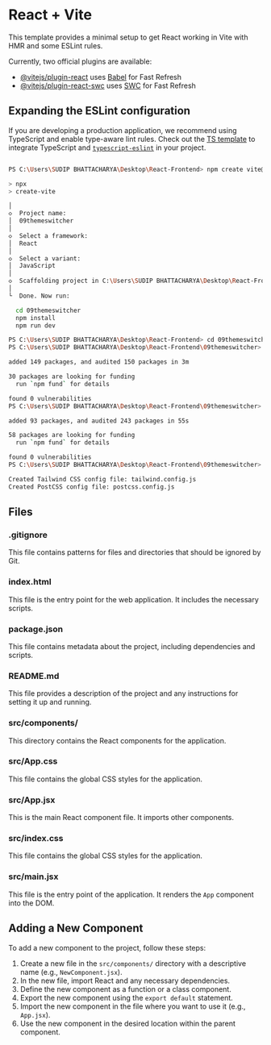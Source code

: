 # React + Vite

This template provides a minimal setup to get React working in Vite with HMR and some ESLint rules.

Currently, two official plugins are available:

- [@vitejs/plugin-react](https://github.com/vitejs/vite-plugin-react/blob/main/packages/plugin-react/README.md) uses [Babel](https://babeljs.io/) for Fast Refresh
- [@vitejs/plugin-react-swc](https://github.com/vitejs/vite-plugin-react-swc) uses [SWC](https://swc.rs/) for Fast Refresh

## Expanding the ESLint configuration

If you are developing a production application, we recommend using TypeScript and enable type-aware lint rules. Check out the [TS template](https://github.com/vitejs/vite/tree/main/packages/create-vite/template-react-ts) to integrate TypeScript and [`typescript-eslint`](https://typescript-eslint.io) in your project.

```sh

PS C:\Users\SUDIP BHATTACHARYA\Desktop\React-Frontend> npm create vite@latest

> npx
> create-vite

│
◇  Project name:
│  09themeswitcher
│
◇  Select a framework:
│  React
│
◇  Select a variant:
│  JavaScript
│
◇  Scaffolding project in C:\Users\SUDIP BHATTACHARYA\Desktop\React-Frontend\09themeswitcher...
│
└  Done. Now run:

  cd 09themeswitcher
  npm install
  npm run dev

PS C:\Users\SUDIP BHATTACHARYA\Desktop\React-Frontend> cd 09themeswitcher
PS C:\Users\SUDIP BHATTACHARYA\Desktop\React-Frontend\09themeswitcher> npm install

added 149 packages, and audited 150 packages in 3m

30 packages are looking for funding
  run `npm fund` for details

found 0 vulnerabilities
PS C:\Users\SUDIP BHATTACHARYA\Desktop\React-Frontend\09themeswitcher> npm install -D tailwindcss@3 postcss autoprefixer

added 93 packages, and audited 243 packages in 55s

58 packages are looking for funding
  run `npm fund` for details

found 0 vulnerabilities
PS C:\Users\SUDIP BHATTACHARYA\Desktop\React-Frontend\09themeswitcher> npx tailwindcss init -p

Created Tailwind CSS config file: tailwind.config.js
Created PostCSS config file: postcss.config.js

```



## Files

### .gitignore

This file contains patterns for files and directories that should be ignored by Git.

### index.html

This file is the entry point for the web application. It includes the necessary scripts.

### package.json

This file contains metadata about the project, including dependencies and scripts.

### README.md

This file provides a description of the project and any instructions for setting it up and running.

### src/components/

This directory contains the React components for the application.

### src/App.css

This file contains the global CSS styles for the application.

### src/App.jsx

This is the main React component file. It imports other components.

### src/index.css

This file contains the global CSS styles for the application.

### src/main.jsx

This file is the entry point of the application. It renders the `App` component into the DOM.

## Adding a New Component

To add a new component to the project, follow these steps:

1. Create a new file in the `src/components/` directory with a descriptive name (e.g., `NewComponent.jsx`).
2. In the new file, import React and any necessary dependencies.
3. Define the new component as a function or a class component.
4. Export the new component using the `export default` statement.
5. Import the new component in the file where you want to use it (e.g., `App.jsx`).
6. Use the new component in the desired location within the parent component.
